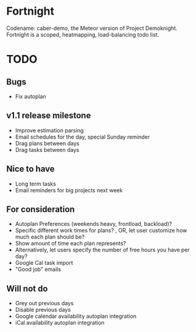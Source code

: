 # Fortnight
Codename: caber-demo, the Meteor version of Project Demoknight. Fortnight is a scoped, heatmapping, load-balancing todo list.

# TODO

## Bugs
* Fix autoplan

## v1.1 release milestone
* Improve estimation parsing
* Email schedules for the day, special Sunday reminder
* Drag plans between days
* Drag tasks between days

## Nice to have
* Long term tasks
* Email reminders for big projects next week

## For consideration
* Autoplan Preferences (weekends heavy, frontload, backload)?
* Specific different work times for plans? , OR, let user customize how much each plan should be?
* Show amount of time each plan represents?
* Alternatively, let users specify the number of free hours you have per day?
* Google Cal task import
* "Good job" emails

## Will not do
* Grey out previous days
* Disable previous days
* Google calendar availability autoplan integration
* iCal availability autoplan integration

